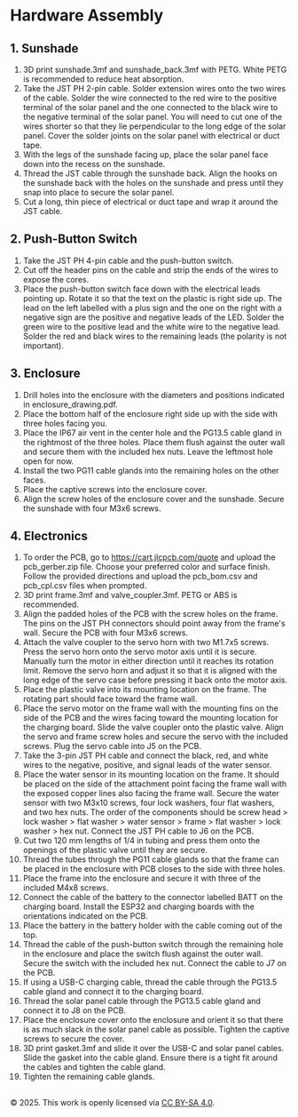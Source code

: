 # Hardware Assembly

## 1. Sunshade
1. 3D print sunshade.3mf and sunshade_back.3mf with PETG. White PETG is recommended to reduce heat absorption.
2. Take the JST PH 2-pin cable. Solder extension wires onto the two wires of the cable. Solder the wire connected to the red wire to the positive terminal of the solar panel and the one connected to the black wire to the negative terminal of the solar panel. You will need to cut one of the wires shorter so that they lie perpendicular to the long edge of the solar panel. Cover the solder joints on the solar panel with electrical or duct tape.
3. With the legs of the sunshade facing up, place the solar panel face down into the recess on the sunshade.
4. Thread the JST cable through the sunshade back. Align the hooks on the sunshade back with the holes on the sunshade and press until they snap into place to secure the solar panel.
5. Cut a long, thin piece of electrical or duct tape and wrap it around the JST cable.

## 2. Push-Button Switch
1. Take the JST PH 4-pin cable and the push-button switch.
2. Cut off the header pins on the cable and strip the ends of the wires to expose the cores.
3. Place the push-button switch face down with the electrical leads pointing up. Rotate it so that the text on the plastic is right side up. The lead on the left labelled with a plus sign and the one on the right with a negative sign are the positive and negative leads of the LED. Solder the green wire to the positive lead and the white wire to the negative lead. Solder the red and black wires to the remaining leads (the polarity is not important).

## 3. Enclosure
1. Drill holes into the enclosure with the diameters and positions indicated in enclosure_drawing.pdf.
2. Place the bottom half of the enclosure right side up with the side with three holes facing you.
3. Place the IP67 air vent in the center hole and the PG13.5 cable gland in the rightmost of the three holes. Place them flush against the outer wall and secure them with the included hex nuts. Leave the leftmost hole open for now.
4. Install the two PG11 cable glands into the remaining holes on the other faces.
5. Place the captive screws into the enclosure cover.
6. Align the screw holes of the enclosure cover and the sunshade. Secure the sunshade with four M3x6 screws.

## 4. Electronics
1. To order the PCB, go to https://cart.jlcpcb.com/quote and upload the pcb_gerber.zip file. Choose your preferred color and surface finish. Follow the provided directions and upload the pcb_bom.csv and pcb_cpl.csv files when prompted.
2. 3D print frame.3mf and valve_coupler.3mf. PETG or ABS is recommended.
3. Align the padded holes of the PCB with the screw holes on the frame. The pins on the JST PH connectors should point away from the frame's wall. Secure the PCB with four M3x6 screws.
4. Attach the valve coupler to the servo horn with two M1.7x5 screws. Press the servo horn onto the servo motor axis until it is secure. Manually turn the motor in either direction until it reaches its rotation limit. Remove the servo horn and adjust it so that it is aligned with the long edge of the servo case before pressing it back onto the motor axis.
5. Place the plastic valve into its mounting location on the frame. The rotating part should face toward the frame wall.
6. Place the servo motor on the frame wall with the mounting fins on the side of the PCB and the wires facing toward the mounting location for the charging board. Slide the valve coupler onto the plastic valve. Align the servo and frame screw holes and secure the servo with the included screws. Plug the servo cable into J5 on the PCB.
7. Take the 3-pin JST PH cable and connect the black, red, and white wires to the negative, positive, and signal leads of the water sensor.
8. Place the water sensor in its mounting location on the frame. It should be placed on the side of the attachment point facing the frame wall with the exposed copper lines also facing the frame wall. Secure the water sensor with two M3x10 screws, four lock washers, four flat washers, and two hex nuts. The order of the components should be screw head > lock washer > flat washer > water sensor > frame > flat washer > lock washer > hex nut. Connect the JST PH cable to J6 on the PCB.
9. Cut two 120 mm lengths of 1/4 in tubing and press them onto the openings of the plastic valve until they are secure.
10. Thread the tubes through the PG11 cable glands so that the frame can be placed in the enclosure with PCB closes to the side with three holes.
11. Place the frame into the enclosure and secure it with three of the included M4x8 screws.
12. Connect the cable of the battery to the connector labelled BATT on the charging board. Install the ESP32 and charging boards with the orientations indicated on the PCB.
13. Place the battery in the battery holder with the cable coming out of the top.
14. Thread the cable of the push-button switch through the remaining hole in the enclosure and place the switch flush against the outer wall. Secure the switch with the included hex nut. Connect the cable to J7 on the PCB.
15. If using a USB-C charging cable, thread the cable through the PG13.5 cable gland and connect it to the charging board.
16. Thread the solar panel cable through the PG13.5 cable gland and connect it to J8 on the PCB.
17. Place the enclosure cover onto the enclosure and orient it so that there is as much slack in the solar panel cable as possible. Tighten the captive screws to secure the cover.
18. 3D print gasket.3mf and slide it over the USB-C and solar panel cables. Slide the gasket into the cable gland. Ensure there is a tight fit around the cables and tighten the cable gland.
19. Tighten the remaining cable glands.
##
© 2025. This work is openly licensed via [CC BY-SA 4.0](https://creativecommons.org/licenses/by-sa/4.0/).